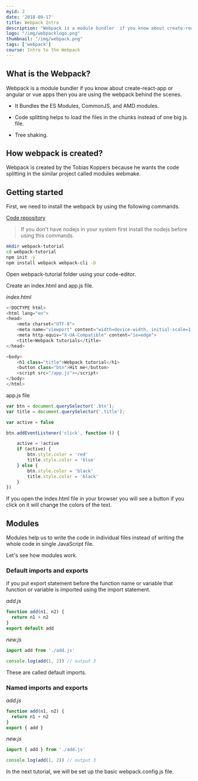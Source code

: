```yaml
---
myid: 2
date: '2018-09-17'
title: Webpack Intro
description: "Webpack is a module bundler  if you know about create-react-app or angular  or vue apps then you are using the webpack behind the scenes."
logo: "/img/webpacklogo.png"
thumbnail: "/img/webpack.png"
tags: ['webpack']
course: Intro to the Webpack
---
```


## What is the Webpack?

Webpack is a module bundler if you know about create-react-app or angular or vue apps then you are using the webpack behind the scenes.

- It Bundles the ES Modules, CommonJS, and AMD modules.

- Code splitting helps to load the files in the chunks instead of one big js file.

- Tree shaking.

## How webpack is created?

Webpack is created by the Tobias Koppers because he wants the code splitting in the similar project called modules webmake.


## Getting started

First, we need to install the webpack by using the following commands.


[Code repository](https://github.com/saigowthamr/webpack-tutorial)

<blockquote><p>
If you don't have nodejs in your system first install the nodejs before using this commands.
</p>
</blockquote>



```bash
mkdir webpack-tutorial
cd webpack-tutorial
npm init -y
npm install webpack webpack-cli -D
```
Open webpack-tutorial folder using your code-editor.


Create an index.html and app.js file.

*index.html*

```js
<!DOCTYPE html>
<html lang="en">
<head>
    <meta charset="UTF-8">
    <meta name="viewport" content="width=device-width, initial-scale=1.0">
    <meta http-equiv="X-UA-Compatible" content="ie=edge">
    <title>Webpack tutorials</title>
</head>

<body>
    <h1 class="title">Webpack tutorial</h1>
    <button class="btn">Hit me</button>
    <script src="/app.js"></script>
</body>
</html>
```

app.js file

```js
var btn = document.querySelector('.btn');
var title = document.querySelector('.title');

var active = false

btn.addEventListener('click', function () {

    active = !active
    if (active) {
        btn.style.color = 'red'
        title.style.color = 'blue'
    } else {
        btn.style.color = 'black'
        title.style.color = 'black'
    }
})
```
If you open the index.html file in your browser you will see a button if you click on it will change  the colors of the text.


## Modules

Modules help us to write the code in individual files instead of writing the whole code in single JavaScript file.

Let's see how modules work.

### Default imports and exports

if you put export statement before the function name or variable that function or variable is imported using the import statement.

*add.js*

```js
function add(n1, n2) {
  return n1 + n2
}
export default add
```

*new.js*

```js
import add from './add.js'

console.log(add(1, 2)) // output 3
```

These are called default imports.

### Named imports and exports

*add.js*

```js
function add(n1, n2) {
  return n1 + n2
}
export { add }
```

*new.js*
```js
import { add } from './add.js'

console.log(add(1, 2)) // output 3
```

In the next tutorial, we will be set up the basic webpack.config.js file.




